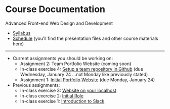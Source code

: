 # Course Documentation
Advanced Front-end Web Design and Development

- [Syllabus](syllabus.md)
- [Schedule](schedule.md) (you'll find the presentation files and other course materials here)


<hr>

- Current assignments you should be working on: 
  - Assignment 2: Team Portfolio Website (coming soon)
  - In-class exercise 4: [Setup a team repository in Github](inclass04-team-repository/instructions.md) (due Wednesday, January 24 …not Monday like previously stated)
  - Assignment 1: [Initial Portfolio Website](assignment01-portfolio/instructions.md) (due Monday, January 24)
- Previous assignments:
  - In-class exercise 3: [Website on your localhost](inclass03-localhost/instructions.md)
  - In-class exercise 2: [Initial Role](inclass02-initial-role/instructions.md)
  - In-class exercise 1: [Introduction to Slack](inclass01-introduction-to-slack/instructions.md)


